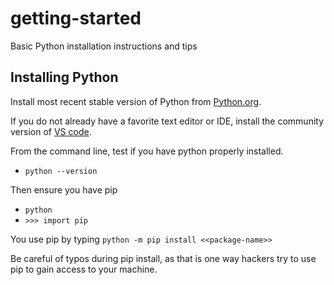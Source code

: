 # getting-started

Basic Python installation instructions and tips

## Installing Python

Install most recent stable version of Python from [Python.org](https://www.python.org/downloads/).

If you do not already have a favorite text editor or IDE, install the community version of [VS code](https://code.visualstudio.com/download/).

From the command line, test if you have python properly installed.
- `python --version`

Then ensure you have pip
- `python`
- `>>> import pip`

You use pip by typing
`python -m pip install <<package-name>>`

Be careful of typos during pip install, as that is one way hackers try to use pip to gain access to your machine.
